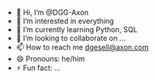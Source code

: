 - 👋 Hi, I’m @DGG-Axon
- 👀 I’m interested in everything
- 🌱 I’m currently learning Python, SQL
- 💞️ I’m looking to collaborate on ...
- 📫 How to reach me dgesell@axon.com
- 😄 Pronouns: he/him
- ⚡ Fun fact: ...

<!---
DGG-Axon/DGG-Axon is a ✨ special ✨ repository because its `README.md` (this file) appears on your GitHub profile.
You can click the Preview link to take a look at your changes.
--->

